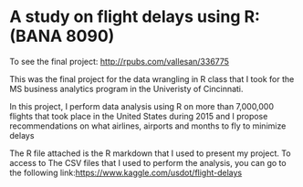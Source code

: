 # A study on flight delays using R: (BANA 8090)	
To see the final project: http://rpubs.com/vallesan/336775


This was the final project for the data wrangling in R class that I took for the MS business analytics program in the Univeristy of Cincinnati.



In this project, I perform data analysis using R on more than 7,000,000 flights that took place in the United States during 2015 and I	propose recommendations on what airlines, airports and months to fly to minimize delays



The R file attached is the R markdown that I used to present my project. To access to The CSV files that I used to perform the analysis, you can go to the following link:https://www.kaggle.com/usdot/flight-delays

